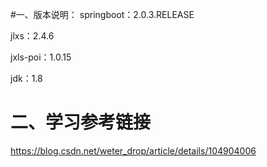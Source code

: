 #一、版本说明：
springboot：2.0.3.RELEASE

jlxs：2.4.6

jxls-poi：1.0.15

jdk：1.8
# 二、学习参考链接
https://blog.csdn.net/weter_drop/article/details/104904006
